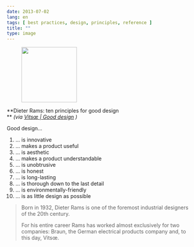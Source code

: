 ```yaml
---
date: 2013-07-02
lang: en
tags: [ best practices, design, principles, reference ]
title: ""
type: image
---
```


<figure>
<a
href="https://hugo.ferreira.cc/dieter-rams-ten-principles-for-good-design-via/attachment/457/"
rel="attachment"><img
src="https://hugo.ferreira.cc/wp-content/uploads/2013/07/tumblr_mpby8wqNQF1qz82meo1_400-150x150.jpg"
srcset="https://hugo.ferreira.cc/wp-content/uploads/2013/07/tumblr_mpby8wqNQF1qz82meo1_400-150x150.jpg 150w, https://hugo.ferreira.cc/wp-content/uploads/2013/07/tumblr_mpby8wqNQF1qz82meo1_400-300x300.jpg 300w, https://hugo.ferreira.cc/wp-content/uploads/2013/07/tumblr_mpby8wqNQF1qz82meo1_400.jpg 350w"
sizes="(max-width: 150px) 100vw, 150px" width="150" height="150" /></a></figure>

**Dieter Rams: ten principles for good design\
** *(via [Vitsœ  |  Good
design](https://www.vitsoe.com/rw/about/good-design) )*

Good design...

1.  ... is innovative
2.  ... makes a product useful
3.  ... is aesthetic
4.  ... makes a product understandable
5.  ... is unobtrusive
6.  ... is honest
7.  ... is long-lasting
8.  ... is thorough down to the last detail
9.  ... is environmentally-friendly
10. ... is as little design as possible

>
> Born in 1932, Dieter Rams is one of the foremost industrial designers
> of the 20th century.
>
> For his entire career Rams has worked almost exclusively for two
> companies: Braun, the German electrical products company and, to this
> day, Vitsœ.

